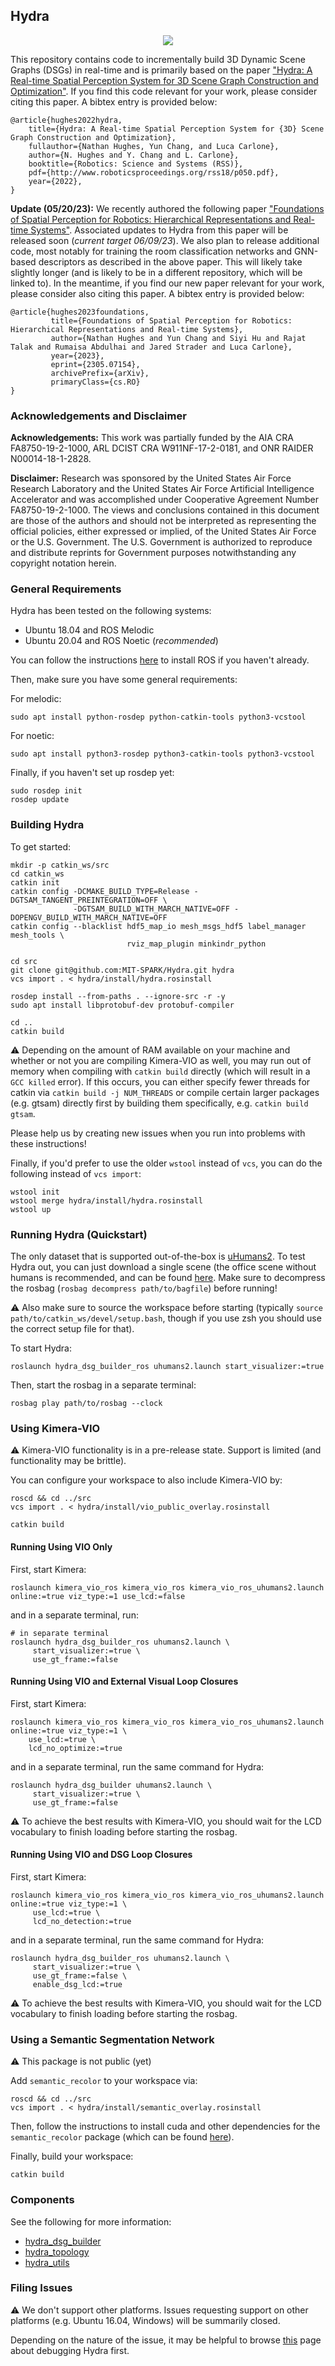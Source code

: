 ## Hydra

<div align="center">
    <img src="doc/media/hydra.GIF">
</div>

This repository contains code to incrementally build 3D Dynamic Scene Graphs (DSGs) in real-time and is primarily based on the paper ["Hydra: A Real-time Spatial Perception System for 3D Scene Graph Construction and Optimization"](http://www.roboticsproceedings.org/rss18/p050.pdf). If you find this code relevant for your work, please consider citing this paper. A bibtex entry is provided below:

```
@article{hughes2022hydra,
    title={Hydra: A Real-time Spatial Perception System for {3D} Scene Graph Construction and Optimization},
    fullauthor={Nathan Hughes, Yun Chang, and Luca Carlone},
    author={N. Hughes and Y. Chang and L. Carlone},
    booktitle={Robotics: Science and Systems (RSS)},
    pdf={http://www.roboticsproceedings.org/rss18/p050.pdf},
    year={2022},
}
```

**Update (05/20/23):** We recently authored the following paper ["Foundations of Spatial Perception for Robotics: Hierarchical Representations and Real-time Systems"](https://arxiv.org/abs/2305.07154).
Associated updates to Hydra from this paper will be released soon (*current target 06/09/23*).
We also plan to release additional code, most notably for training the room classification networks and GNN-based descriptors as described in the above paper.
This will likely take slightly longer (and is likely to be in a different repository, which will be linked to).
In the meantime, if you find our new paper relevant for your work, please consider also citing this paper.
A bibtex entry is provided below:
```
@article{hughes2023foundations,
         title={Foundations of Spatial Perception for Robotics: Hierarchical Representations and Real-time Systems},
         author={Nathan Hughes and Yun Chang and Siyi Hu and Rajat Talak and Rumaisa Abdulhai and Jared Strader and Luca Carlone},
         year={2023},
         eprint={2305.07154},
         archivePrefix={arXiv},
         primaryClass={cs.RO}
}
```

### Acknowledgements and Disclaimer

**Acknowledgements:** This work was partially funded by the AIA CRA FA8750-19-2-1000, ARL DCIST CRA W911NF-17-2-0181, and ONR RAIDER N00014-18-1-2828.

**Disclaimer:** Research was sponsored by the United States Air Force Research Laboratory and the United States Air Force Artificial Intelligence Accelerator and was accomplished under Cooperative Agreement Number FA8750-19-2-1000. The views and conclusions contained in this document are those of the authors and should not be interpreted as representing the official policies, either expressed or implied, of the United States Air Force or the U.S. Government. The U.S. Government is authorized to reproduce and distribute reprints for Government purposes notwithstanding any copyright notation herein.

### General Requirements

Hydra has been tested on the following systems:

- Ubuntu 18.04 and ROS Melodic
- Ubuntu 20.04 and ROS Noetic (*recommended*)

You can follow the instructions [here](http://wiki.ros.org/ROS/Installation) to install ROS if you haven't already.

Then, make sure you have some general requirements:

For melodic:
```
sudo apt install python-rosdep python-catkin-tools python3-vcstool
```

For noetic:
```
sudo apt install python3-rosdep python3-catkin-tools python3-vcstool
```

Finally, if you haven't set up rosdep yet:
```
sudo rosdep init
rosdep update
```

### Building Hydra

To get started:

```
mkdir -p catkin_ws/src
cd catkin_ws
catkin init
catkin config -DCMAKE_BUILD_TYPE=Release -DGTSAM_TANGENT_PREINTEGRATION=OFF \
              -DGTSAM_BUILD_WITH_MARCH_NATIVE=OFF -DOPENGV_BUILD_WITH_MARCH_NATIVE=OFF
catkin config --blacklist hdf5_map_io mesh_msgs_hdf5 label_manager mesh_tools \
                          rviz_map_plugin minkindr_python

cd src
git clone git@github.com:MIT-SPARK/Hydra.git hydra
vcs import . < hydra/install/hydra.rosinstall

rosdep install --from-paths . --ignore-src -r -y
sudo apt install libprotobuf-dev protobuf-compiler

cd ..
catkin build
```

:warning: Depending on the amount of RAM available on your machine and whether or not you are compiling Kimera-VIO as well, you may run out of memory when compiling with `catkin build` directly (which will result in a `GCC killed` error). If this occurs, you can either specify fewer threads for catkin via `catkin build -j NUM_THREADS` or compile certain larger packages (e.g. gtsam) directly first by building them specifically, e.g. `catkin build gtsam`.

Please help us by creating new issues when you run into problems with these instructions!

Finally, if you'd prefer to use the older `wstool` instead of `vcs`, you can do the following instead of `vcs import`:
```
wstool init
wstool merge hydra/install/hydra.rosinstall
wstool up
```

### Running Hydra (Quickstart)

The only dataset that is supported out-of-the-box is [uHumans2](http://web.mit.edu/sparklab/datasets/uHumans2/).
To test Hydra out, you can just download a single scene (the office scene without humans is recommended, and can be found [here](https://drive.google.com/uc?id=1CA_1Awu-bewJKpDrILzWok_H_6cOkGDb).
Make sure to decompress the rosbag (`rosbag decompress path/to/bagfile`) before running!

:warning: Also make sure to source the workspace before starting (typically `source path/to/catkin_ws/devel/setup.bash`, though if you use zsh you should use the correct setup file for that).

To start Hydra:
```
roslaunch hydra_dsg_builder_ros uhumans2.launch start_visualizer:=true
```

Then, start the rosbag in a separate terminal:
```
rosbag play path/to/rosbag --clock
```

### Using Kimera-VIO

:warning: Kimera-VIO functionality is in a pre-release state. Support is limited (and functionality may be brittle).

You can configure your workspace to also include Kimera-VIO by:
```
roscd && cd ../src
vcs import . < hydra/install/vio_public_overlay.rosinstall

catkin build
```

#### Running Using VIO Only

First, start Kimera:

```
roslaunch kimera_vio_ros kimera_vio_ros kimera_vio_ros_uhumans2.launch online:=true viz_type:=1 use_lcd:=false
```

and in a separate terminal, run:

```
# in separate terminal
roslaunch hydra_dsg_builder_ros uhumans2.launch \
     start_visualizer:=true \
     use_gt_frame:=false
```

#### Running Using VIO and External Visual Loop Closures

First, start Kimera:

```
roslaunch kimera_vio_ros kimera_vio_ros kimera_vio_ros_uhumans2.launch online:=true viz_type:=1 \
    use_lcd:=true \
    lcd_no_optimize:=true
```

and in a separate terminal, run the same command for Hydra:

```
roslaunch hydra_dsg_builder uhumans2.launch \
     start_visualizer:=true \
     use_gt_frame:=false
```

:warning: To achieve the best results with Kimera-VIO, you should wait for the LCD vocabulary to finish loading before starting the rosbag.

#### Running Using VIO and DSG Loop Closures

First, start Kimera:

```
roslaunch kimera_vio_ros kimera_vio_ros kimera_vio_ros_uhumans2.launch online:=true viz_type:=1 \
     use_lcd:=true \
     lcd_no_detection:=true
```

and in a separate terminal, run the same command for Hydra:

```
roslaunch hydra_dsg_builder_ros uhumans2.launch \
     start_visualizer:=true \
     use_gt_frame:=false \
     enable_dsg_lcd:=true
```

:warning: To achieve the best results with Kimera-VIO, you should wait for the LCD vocabulary to finish loading before starting the rosbag.

### Using a Semantic Segmentation Network

:warning: This package is not public (yet)

Add `semantic_recolor` to your workspace via:

```
roscd && cd ../src
vcs import . < hydra/install/semantic_overlay.rosinstall
```

Then, follow the instructions to install cuda and other dependencies for the `semantic_recolor` package (which can be found [here](https://github.mit.edu/SPARK/semantic_recolor_nodelet#semantic-recolor-utilities)).

Finally, build your workspace:

```
catkin build
```

### Components

See the following for more information:
  - [hydra_dsg_builder](hydra_dsg_builder/README.md)
  - [hydra_topology](hydra_topology/README.md)
  - [hydra_utils](hydra_utils/README.md)

### Filing Issues

:warning: We don't support other platforms. Issues requesting support on other platforms (e.g. Ubuntu 16.04, Windows) will be summarily closed.

Depending on the nature of the issue, it may be helpful to browse [this](doc/debugging.md) page about debugging Hydra first.
